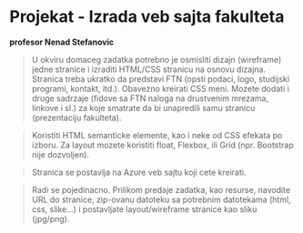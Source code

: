 # Projekat - Izrada veb sajta fakulteta 

**profesor Nenad Stefanovic**

> U okviru domaceg zadatka potrebno je osmisliti dizajn (wireframe) jedne stranice i 
izraditi HTML/CSS stranicu na osnovu dizajna. Stranica treba ukratko da predstavi 
FTN (opsti podaci, logo, studijski programi, kontakt, itd.). Obavezno kreirati CSS 
meni. Mozete dodati i druge sadrzaje (fidove sa FTN naloga na drustvenim mrezama, 
linkove i sl.) za koje smatrate da bi unapredili samu stranicu (prezentaciju fakulteta).

> Koristiti HTML semanticke elemente, kao i neke od CSS efekata po izboru. Za layout 
mozete koristiti float, Flexbox, ili Grid (npr. Bootstrap nije dozvoljen).

> Stranica se postavlja na Azure veb sajtu koji cete kreirati.

> Radi se pojedinacno. Prilikom predaje zadatka, kao resurse, navodite URL do 
stranice, zip-ovanu datoteku sa potrebnim datotekama (html, css, slike...) i 
postavljate layout/wireframe stranice kao sliku (jpg/png).